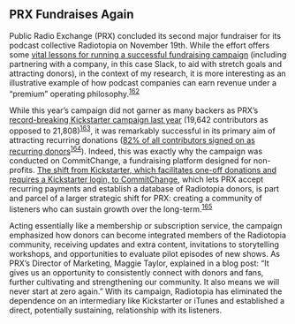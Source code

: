 PRX Fundraises Again
 --------------------
 
 Public Radio Exchange (PRX) concluded its second major fundraiser for its podcast collective Radiotopia on November 19th. While the effort offers some <a href="http://blog.prx.org/2015/11/the-coin-the-quilt-and-the-superfan-radiotopia-fundraising-lessons/">vital lessons for running a successful fundraising campaign</a> (including partnering with a company, in this case Slack, to aid with stretch goals and attracting donors), in the context of my research, it is more interesting as an illustrative example of how podcast companies can earn revenue under a “premium” operating philosophy.<sup><a href=../citations/index.html>162</a></sup> 

 While this year’s campaign did not garner as many backers as PRX’s <a href="http://knightfoundation.org/blogs/knightblog/2014/11/14/radiotopia-sets-record-for-publishing-and-radio-funding-on-kickstarter/">record-breaking Kickstarter campaign last year</a> (19,642 contributors as opposed to 21,808)<sup><a href=../citations/index.html>163</a></sup>, it was remarkably successful in its primary aim of attracting recurring donations (<a href="http://blog.prx.org/2015/11/the-coin-the-quilt-and-the-superfan-radiotopia-fundraising-lessons/">82% of all contributors signed on as recurring donors</a><sup><a href=../citations/index.html>164</a></sup>). Indeed, this was exactly why the campaign was conducted on CommitChange, a fundraising platform designed for non-profits. <a href="http://www.niemanlab.org/2015/10/how-prx-and-radiotopia-are-rethinking-the-public-radio-pledge-drive-for-the-podcast-era/">The shift from Kickstarter, which facilitates one-off donations and requires a Kickstarter login, to CommitChange</a>, which lets PRX accept recurring payments and establish a database of Radiotopia donors, is part and parcel of a larger strategic shift for PRX: creating a community of listeners who can sustain growth over the long-term.<sup><a href=../citations/index.html>165</a></sup> 

 Acting essentially like a membership or subscription service, the campaign emphasized how donors can become integrated members of the Radiotopia community, receiving updates and extra content, invitations to storytelling workshops, and opportunities to evaluate pilot episodes of new shows. As PRX’s Director of Marketing, Maggie Taylor, explained in a blog post: “It gives us an opportunity to consistently connect with donors and fans, further cultivating and strengthening our community. It also means we will never start at zero again.” With its campaign, Radiotopia has eliminated the dependence on an intermediary like Kickstarter or iTunes and established a direct, potentially sustaining, relationship with its listeners. 

